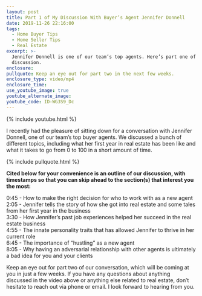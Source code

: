 ```yaml
---
layout: post
title: Part 1 of My Discussion With Buyer’s Agent Jennifer Donnell
date: 2019-11-26 22:16:00
tags:
  - Home Buyer Tips
  - Home Seller Tips
  - Real Estate
excerpt: >-
  Jennifer Donnell is one of our team’s top agents. Here’s part one of our
  discussion.
enclosure:
pullquote: Keep an eye out for part two in the next few weeks.
enclosure_type: video/mp4
enclosure_time:
use_youtube_image: true
youtube_alternate_image:
youtube_code: ID-WG3S9_Dc
---
```


{% include youtube.html %}

I recently had the pleasure of sitting down for a conversation with Jennifer Donnell, one of our team’s top buyer agents. We discussed a bunch of different topics, including what her first year in real estate has been like and what it takes to go from 0 to 100 in a short amount of time.

{% include pullquote.html %}

**Cited below for your convenience is an outline of our discussion, with timestamps so that you can skip ahead to the section(s) that interest you the most:**

0:45 - How to make the right decision for who to work with as a new agent<br>2:05 - Jennifer tells the story of how she got into real estate and some tales from her first year in the business<br>3:30 - How Jennifer’s past job experiences helped her succeed in the real estate business<br>4:55 - The innate personality traits that has allowed Jennifer to thrive in her current role<br>6:45 - The importance of “hustling” as a new agent<br>8:05 - Why having an adversarial relationship with other agents is ultimately a bad idea for you and your clients

Keep an eye out for part two of our conversation, which will be coming at you in just a few weeks. If you have any questions about anything discussed in the video above or anything else related to real estate, don’t hesitate to reach out via phone or email. I look forward to hearing from you.